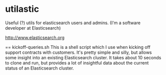 utilastic
=========

Useful (?) utils for elasticsearch users and admins. (I'm a software developer at Elasticsearch)

http://www.elasticsearch.org

== kickoff-queries.sh
This is a shell script which I use when kicking off support contracts with customers. It's pretty simple and silly, but allows some insight into an existing Elasticsearch cluster. It takes about 10 seconds to clone and run, but provides a lot of insightful data about the current status of an Elasticsearch cluster. 

